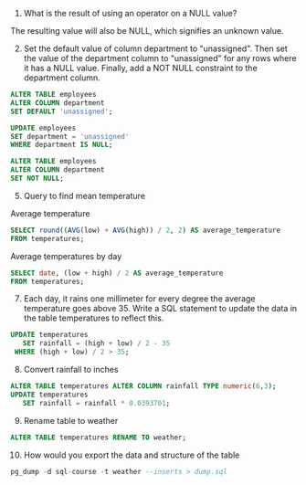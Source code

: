1) What is the result of using an operator on a NULL value?

The resulting value will also be NULL, which signifies an unknown value.

2) Set the default value of column department to "unassigned". Then set the value of the department column to "unassigned" for any rows where it has a NULL value. Finally, add a NOT NULL constraint to the department column.

```sql
ALTER TABLE employees
ALTER COLUMN department
SET DEFAULT 'unassigned';

UPDATE employees
SET department = 'unassigned'
WHERE department IS NULL;

ALTER TABLE employees
ALTER COLUMN department
SET NOT NULL;
```

5) Query to find mean temperature

Average temperature
```sql
SELECT round((AVG(low) + AVG(high)) / 2, 2) AS average_temperature
FROM temperatures;
```

Average temperatures by day
```sql
SELECT date, (low + high) / 2 AS average_temperature
FROM temperatures;
```

7) Each day, it rains one millimeter for every degree the average temperature goes above 35. Write a SQL statement to update the data in the table temperatures to reflect this.

```sql
UPDATE temperatures
   SET rainfall = (high + low) / 2 - 35
 WHERE (high + low) / 2 > 35;
```

8) Convert rainfall to inches

```sql
ALTER TABLE temperatures ALTER COLUMN rainfall TYPE numeric(6,3);
UPDATE temperatures
   SET rainfall = rainfall * 0.0393701;
```

9) Rename table to weather

```sql
ALTER TABLE temperatures RENAME TO weather;
```

10) How would you export the data and structure of the table

```sql
pg_dump -d sql-course -t weather --inserts > dump.sql
```
